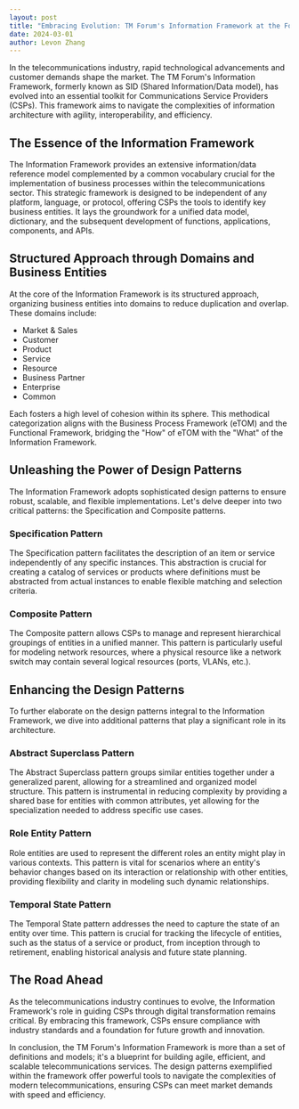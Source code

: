 ```yaml
---
layout: post
title: "Embracing Evolution: TM Forum's Information Framework at the Forefront"
date: 2024-03-01
author: Levon Zhang
---
```


In the telecommunications industry, rapid technological advancements and customer demands shape the market. The TM Forum's Information Framework, formerly known as SID (Shared Information/Data model), has evolved into an essential toolkit for Communications Service Providers (CSPs). This framework aims to navigate the complexities of information architecture with agility, interoperability, and efficiency.

## The Essence of the Information Framework

The Information Framework provides an extensive information/data reference model complemented by a common vocabulary crucial for the implementation of business processes within the telecommunications sector. This strategic framework is designed to be independent of any platform, language, or protocol, offering CSPs the tools to identify key business entities. It lays the groundwork for a unified data model, dictionary, and the subsequent development of functions, applications, components, and APIs.

## Structured Approach through Domains and Business Entities

At the core of the Information Framework is its structured approach, organizing business entities into domains to reduce duplication and overlap. These domains include:

- Market & Sales
- Customer
- Product
- Service
- Resource
- Business Partner
- Enterprise
- Common

Each fosters a high level of cohesion within its sphere. This methodical categorization aligns with the Business Process Framework (eTOM) and the Functional Framework, bridging the "How" of eTOM with the "What" of the Information Framework.

## Unleashing the Power of Design Patterns

The Information Framework adopts sophisticated design patterns to ensure robust, scalable, and flexible implementations. Let's delve deeper into two critical patterns: the Specification and Composite patterns.

### Specification Pattern

The Specification pattern facilitates the description of an item or service independently of any specific instances. This abstraction is crucial for creating a catalog of services or products where definitions must be abstracted from actual instances to enable flexible matching and selection criteria.

### Composite Pattern

The Composite pattern allows CSPs to manage and represent hierarchical groupings of entities in a unified manner. This pattern is particularly useful for modeling network resources, where a physical resource like a network switch may contain several logical resources (ports, VLANs, etc.).

## Enhancing the Design Patterns

To further elaborate on the design patterns integral to the Information Framework, we dive into additional patterns that play a significant role in its architecture.

### Abstract Superclass Pattern

The Abstract Superclass pattern groups similar entities together under a generalized parent, allowing for a streamlined and organized model structure. This pattern is instrumental in reducing complexity by providing a shared base for entities with common attributes, yet allowing for the specialization needed to address specific use cases.

### Role Entity Pattern

Role entities are used to represent the different roles an entity might play in various contexts. This pattern is vital for scenarios where an entity's behavior changes based on its interaction or relationship with other entities, providing flexibility and clarity in modeling such dynamic relationships.

### Temporal State Pattern

The Temporal State pattern addresses the need to capture the state of an entity over time. This pattern is crucial for tracking the lifecycle of entities, such as the status of a service or product, from inception through to retirement, enabling historical analysis and future state planning.

## The Road Ahead

As the telecommunications industry continues to evolve, the Information Framework's role in guiding CSPs through digital transformation remains critical. By embracing this framework, CSPs ensure compliance with industry standards and a foundation for future growth and innovation.

In conclusion, the TM Forum's Information Framework is more than a set of definitions and models; it's a blueprint for building agile, efficient, and scalable telecommunications services. The design patterns exemplified within the framework offer powerful tools to navigate the complexities of modern telecommunications, ensuring CSPs can meet market demands with speed and efficiency.
